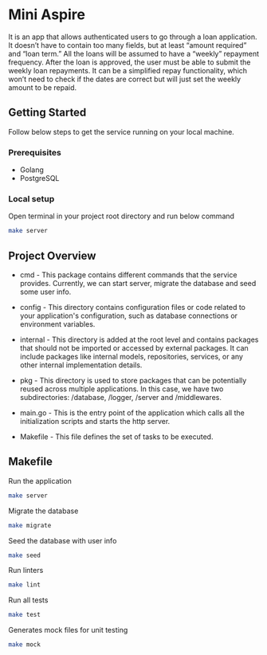 # Mini Aspire

It is an app that allows authenticated users to go through a loan application. It doesn’t have to contain too many fields, but at least “amount
required” and “loan term.” All the loans will be assumed to have a “weekly” repayment frequency.
After the loan is approved, the user must be able to submit the weekly loan repayments. It can be a simplified repay functionality, which won’t
need to check if the dates are correct but will just set the weekly amount to be repaid.

## Getting Started

Follow below steps to get the service running on your local machine.

### Prerequisites

- Golang
- PostgreSQL

### Local setup

Open terminal in your project root directory and run below command

```bash
make server
```

## Project Overview

- cmd - This package contains different commands that the service provides. Currently, we can start server, migrate the database and seed some user info.

- config - This directory contains configuration files or code related to your application's configuration, such as database connections or environment variables.

- internal - This directory is added at the root level and contains packages that should not be imported or accessed by external packages. It can include packages like internal models, repositories, services, or any other internal implementation details.

- pkg - This directory is used to store packages that can be potentially reused across multiple applications. In this case, we have two subdirectories: /database, /logger, /server and /middlewares.

- main.go - This is the entry point of the application which calls all the initialization scripts and starts the http server.

- Makefile - This file defines the set of tasks to be executed.

## Makefile

Run the application

```bash
make server
```

Migrate the database

```bash
make migrate
```

Seed the database with user info

```bash
make seed
```

Run linters

```bash
make lint
```

Run all tests

```bash
make test
```

Generates mock files for unit testing

```bash
make mock
```

